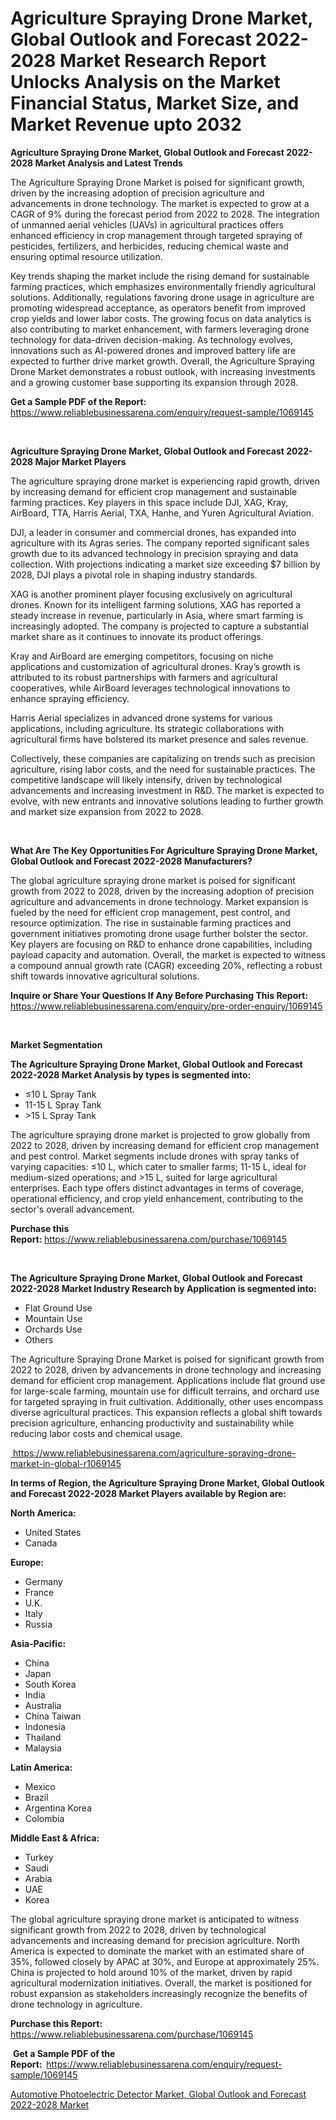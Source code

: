 <p><h1>Agriculture Spraying Drone Market, Global Outlook and Forecast 2022-2028 Market Research Report Unlocks Analysis on the Market Financial Status, Market Size, and Market Revenue upto 2032</h1></p><p><strong>Agriculture Spraying Drone Market, Global Outlook and Forecast 2022-2028 Market Analysis and Latest Trends</strong></p>
<p><p>The Agriculture Spraying Drone Market is poised for significant growth, driven by the increasing adoption of precision agriculture and advancements in drone technology. The market is expected to grow at a CAGR of 9% during the forecast period from 2022 to 2028. The integration of unmanned aerial vehicles (UAVs) in agricultural practices offers enhanced efficiency in crop management through targeted spraying of pesticides, fertilizers, and herbicides, reducing chemical waste and ensuring optimal resource utilization.</p><p>Key trends shaping the market include the rising demand for sustainable farming practices, which emphasizes environmentally friendly agricultural solutions. Additionally, regulations favoring drone usage in agriculture are promoting widespread acceptance, as operators benefit from improved crop yields and lower labor costs. The growing focus on data analytics is also contributing to market enhancement, with farmers leveraging drone technology for data-driven decision-making. As technology evolves, innovations such as AI-powered drones and improved battery life are expected to further drive market growth. Overall, the Agriculture Spraying Drone Market demonstrates a robust outlook, with increasing investments and a growing customer base supporting its expansion through 2028.</p></p>
<p><strong>Get a Sample PDF of the Report:&nbsp;</strong> <a href="https://www.reliablebusinessarena.com/enquiry/request-sample/1069145?utm_campaign=2819&utm_medium=2&utm_source=Github&utm_content=ia&utm_term=21032025&utm_id=agriculture-spraying-drone-market-global-outlook-and-forecast-2022-2028">https://www.reliablebusinessarena.com/enquiry/request-sample/1069145</a></p>
<p>&nbsp;</p>
<p><strong>Agriculture Spraying Drone Market, Global Outlook and Forecast 2022-2028 Major Market Players</strong></p>
<p><p>The agriculture spraying drone market is experiencing rapid growth, driven by increasing demand for efficient crop management and sustainable farming practices. Key players in this space include DJI, XAG, Kray, AirBoard, TTA, Harris Aerial, TXA, Hanhe, and Yuren Agricultural Aviation.</p><p>DJI, a leader in consumer and commercial drones, has expanded into agriculture with its Agras series. The company reported significant sales growth due to its advanced technology in precision spraying and data collection. With projections indicating a market size exceeding $7 billion by 2028, DJI plays a pivotal role in shaping industry standards.</p><p>XAG is another prominent player focusing exclusively on agricultural drones. Known for its intelligent farming solutions, XAG has reported a steady increase in revenue, particularly in Asia, where smart farming is increasingly adopted. The company is projected to capture a substantial market share as it continues to innovate its product offerings.</p><p>Kray and AirBoard are emerging competitors, focusing on niche applications and customization of agricultural drones. Kray’s growth is attributed to its robust partnerships with farmers and agricultural cooperatives, while AirBoard leverages technological innovations to enhance spraying efficiency.</p><p>Harris Aerial specializes in advanced drone systems for various applications, including agriculture. Its strategic collaborations with agricultural firms have bolstered its market presence and sales revenue.</p><p>Collectively, these companies are capitalizing on trends such as precision agriculture, rising labor costs, and the need for sustainable practices. The competitive landscape will likely intensify, driven by technological advancements and increasing investment in R&D. The market is expected to evolve, with new entrants and innovative solutions leading to further growth and market size expansion from 2022 to 2028.</p></p>
<p>&nbsp;</p>
<p><strong>What Are The Key Opportunities For Agriculture Spraying Drone Market, Global Outlook and Forecast 2022-2028 Manufacturers?</strong></p>
<p><p>The global agriculture spraying drone market is poised for significant growth from 2022 to 2028, driven by the increasing adoption of precision agriculture and advancements in drone technology. Market expansion is fueled by the need for efficient crop management, pest control, and resource optimization. The rise in sustainable farming practices and government initiatives promoting drone usage further bolster the sector. Key players are focusing on R&D to enhance drone capabilities, including payload capacity and automation. Overall, the market is expected to witness a compound annual growth rate (CAGR) exceeding 20%, reflecting a robust shift towards innovative agricultural solutions.</p></p>
<p><strong>Inquire or Share Your Questions If Any Before Purchasing This Report:</strong> <a href="https://www.reliablebusinessarena.com/enquiry/pre-order-enquiry/1069145?utm_campaign=2819&utm_medium=2&utm_source=Github&utm_content=ia&utm_term=21032025&utm_id=agriculture-spraying-drone-market-global-outlook-and-forecast-2022-2028">https://www.reliablebusinessarena.com/enquiry/pre-order-enquiry/1069145</a></p>
<p>&nbsp;</p>
<p><strong>Market Segmentation</strong></p>
<p><strong>The Agriculture Spraying Drone Market, Global Outlook and Forecast 2022-2028 Market Analysis by types is segmented into:</strong></p>
<p><ul><li>≤10 L Spray Tank</li><li>11-15 L Spray Tank</li><li>>15 L Spray Tank</li></ul></p>
<p><p>The agriculture spraying drone market is projected to grow globally from 2022 to 2028, driven by increasing demand for efficient crop management and pest control. Market segments include drones with spray tanks of varying capacities: ≤10 L, which cater to smaller farms; 11-15 L, ideal for medium-sized operations; and >15 L, suited for large agricultural enterprises. Each type offers distinct advantages in terms of coverage, operational efficiency, and crop yield enhancement, contributing to the sector's overall advancement.</p></p>
<p><strong>Purchase this Report:&nbsp;</strong><a href="https://www.reliablebusinessarena.com/purchase/1069145?utm_campaign=2819&utm_medium=2&utm_source=Github&utm_content=ia&utm_term=21032025&utm_id=agriculture-spraying-drone-market-global-outlook-and-forecast-2022-2028">https://www.reliablebusinessarena.com/purchase/1069145</a></p>
<p>&nbsp;</p>
<p><strong>The Agriculture Spraying Drone Market, Global Outlook and Forecast 2022-2028 Market Industry Research by Application is segmented into:</strong></p>
<p><ul><li>Flat Ground Use</li><li>Mountain Use</li><li>Orchards Use</li><li>Others</li></ul></p>
<p><p>The Agriculture Spraying Drone Market is poised for significant growth from 2022 to 2028, driven by advancements in drone technology and increasing demand for efficient crop management. Applications include flat ground use for large-scale farming, mountain use for difficult terrains, and orchard use for targeted spraying in fruit cultivation. Additionally, other uses encompass diverse agricultural practices. This expansion reflects a global shift towards precision agriculture, enhancing productivity and sustainability while reducing labor costs and chemical usage.</p></p>
<p><a href="https://www.reliablebusinessarena.com/agriculture-spraying-drone-market-in-global-r1069145?utm_campaign=2819&utm_medium=2&utm_source=Github&utm_content=ia&utm_term=21032025&utm_id=agriculture-spraying-drone-market-global-outlook-and-forecast-2022-2028">&nbsp;https://www.reliablebusinessarena.com/agriculture-spraying-drone-market-in-global-r1069145</a></p>
<p><strong>In terms of Region, the Agriculture Spraying Drone Market, Global Outlook and Forecast 2022-2028 Market Players available by Region are:</strong></p>
<p>
    <p> <strong> North America: </strong>
        <ul>
            <li>United States</li>
            <li>Canada</li>
        </ul>
        </p> 
    <p> <strong> Europe: </strong>
        <ul>
            <li>Germany</li>
            <li>France</li>
            <li>U.K.</li>
            <li>Italy</li>
            <li>Russia</li>
        </ul>
        </p> 
    <p> <strong> Asia-Pacific: </strong>
        <ul>
            <li>China</li>
            <li>Japan</li>
            <li>South Korea</li>
            <li>India</li>
            <li>Australia</li>
            <li>China Taiwan</li>
            <li>Indonesia</li>
            <li>Thailand</li>
            <li>Malaysia</li>
        </ul>
        </p> 
    <p> <strong> Latin America: </strong>
        <ul>
            <li>Mexico</li>
            <li>Brazil</li>
            <li>Argentina Korea</li>
            <li>Colombia</li>
        </ul>
        </p> 
    <p> <strong> Middle East & Africa: </strong>
        <ul>
            <li>Turkey</li>
            <li>Saudi</li>
            <li>Arabia</li>
            <li>UAE</li>
            <li>Korea</li>
        </ul>
    </p>
    </p>
<p><p>The global agriculture spraying drone market is anticipated to witness significant growth from 2022 to 2028, driven by technological advancements and increasing demand for precision agriculture. North America is expected to dominate the market with an estimated share of 35%, followed closely by APAC at 30%, and Europe at approximately 25%. China is projected to hold around 10% of the market, driven by rapid agricultural modernization initiatives. Overall, the market is positioned for robust expansion as stakeholders increasingly recognize the benefits of drone technology in agriculture.</p></p>
<p><strong>Purchase this Report: </strong><a href="https://www.reliablebusinessarena.com/purchase/1069145?utm_campaign=2819&utm_medium=2&utm_source=Github&utm_content=ia&utm_term=21032025&utm_id=agriculture-spraying-drone-market-global-outlook-and-forecast-2022-2028">https://www.reliablebusinessarena.com/purchase/1069145</a></p>
<p>&nbsp;<strong>Get a Sample PDF of the Report:&nbsp;&nbsp;</strong><a href="https://www.reliablebusinessarena.com/enquiry/request-sample/1069145?utm_campaign=2819&utm_medium=2&utm_source=Github&utm_content=ia&utm_term=21032025&utm_id=agriculture-spraying-drone-market-global-outlook-and-forecast-2022-2028">https://www.reliablebusinessarena.com/enquiry/request-sample/1069145</a></p>
<p><strong></strong></p>
<p><p><a href="https://github.com/abantolemox08/Market-Research-Report-List-1/blob/main/automotive-photoelectric-detector-market-global-outlook-and-forecast-2022-2028-market.md?utm_campaign=2819&utm_medium=2&utm_source=Github&utm_content=ia&utm_term=21032025&utm_id=agriculture-spraying-drone-market-global-outlook-and-forecast-2022-2028">Automotive Photoelectric Detector Market, Global Outlook and Forecast 2022-2028 Market</a></p></p>